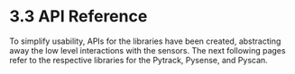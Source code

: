 # 3.3 API Reference

To simplify usability, APIs for the libraries have been created, abstracting away the low level interactions with the sensors. The next following pages refer to the respective libraries for the Pytrack, Pysense, and Pyscan.

